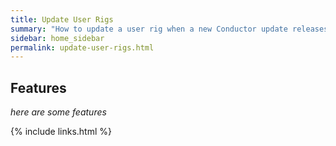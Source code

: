 ```yaml
---
title: Update User Rigs
summary: "How to update a user rig when a new Conductor update releases."
sidebar: home_sidebar
permalink: update-user-rigs.html
---
```


## Features

*here are some features*

{% include links.html %}